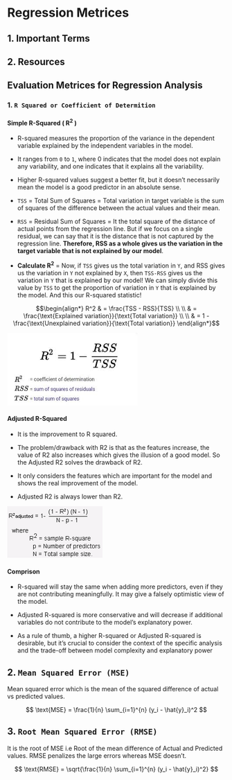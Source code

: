 # Regression Metrices

## 1. Important Terms


## 2. Resources


## **Evaluation Metrices for Regression Analysis**
### 1. **`R Squared or Coefficient of Determition`**  
#### **Simple R-Squared ( R<sup>2</sup> )**  
- R-squared measures the proportion of the variance in the dependent variable explained by the independent variables in the model.

- It ranges from `0` to `1`, where 0 indicates that the model does not explain any variability, and one indicates that it explains all the variability.

- Higher R-squared values suggest a better fit, but it doesn’t necessarily mean the model is a good predictor in an absolute sense.

- `TSS` = Total Sum of Squares = Total variation in target variable is the sum of squares of the difference between the actual values and their mean.

- `RSS` = Residual Sum of Squares = It the total square of the distance of actual points from the regression line. But if we focus on a single residual, we can say that it is the distance that is not captured by the regression line. **Therefore, RSS as a whole gives us the variation in the target variable that is not explained by our model**.

- **Calculate R<sup>2</sup>** = Now, if `TSS` gives us the total variation in `Y`, and RSS gives us the variation in `Y` not explained by `X`, then `TSS-RSS` gives us the variation in `Y` that is explained by our model! We can simply divide this value by `TSS` to get the proportion of variation in `Y` that is explained by the model. And this our R-squared statistic!

$$\begin{align*}
R^2 & = \frac{TSS - RSS}{TSS} \\
    \\
    & = \frac{\text{Explained variation}}{\text{Total variation}} \\
    \\
    & = 1 - \frac{\text{Unexplained variation}}{\text{Total variation}}
\end{align*}$$

![R-squared formula](../media/r-squared-formula-2.png)

#### **Adjusted R-Squared**  
- It is the improvement to R squared. 

- The problem/drawback with R2 is that as the features increase, the value of R2 also increases which gives the illusion of a good model. So the Adjusted R2 solves the drawback of R2. 

- It only considers the features which are important for the model and shows the real improvement of the model.

- Adjusted R2 is always lower than R2.  

![Adjusted R-squared Formula](../media/adjusted-r-squared.png)

#### **Comprison**  
- R-squared will stay the same when adding more predictors, even if they are not contributing meaningfully. It may give a falsely optimistic view of the model.

- Adjusted R-squared is more conservative and will decrease if additional variables do not contribute to the model’s explanatory power.

- As a rule of thumb, a higher R-squared or Adjusted R-squared is desirable, but it’s crucial to consider the context of the specific analysis and the trade-off between model complexity and explanatory power

## 2. **`Mean Squared Error (MSE)`**  
Mean squared error which is the mean of the squared difference of actual vs predicted values.

$$
\text{MSE} = \frac{1}{n} \sum_{i=1}^{n} (y_i - \hat{y}_i)^2
$$

## 3. **`Root Mean Squared Error (RMSE)`**  
It is the root of MSE i.e Root of the mean difference of Actual and Predicted values. RMSE penalizes the large errors whereas MSE doesn’t.

$$
\text{RMSE} = \sqrt{\frac{1}{n} \sum_{i=1}^{n} (y_i - \hat{y}_i)^2}
$$
